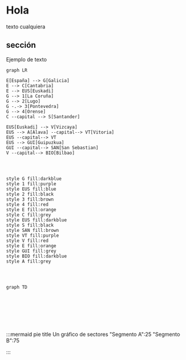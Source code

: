 # Hola
texto cualquiera

## sección
Ejemplo de texto

```mermaid
graph LR

E[España] --> G[Galicia]
E --> C[Cantabria]
E --> EUS[Euskadi]
G --> 1[La Coruña] 
G --> 2[Lugo]
G -.-> 3[Pontevedra] 
G --> 4[Orense] 
C --capital --> S[Santander]

EUS[Euskadi] --> V[Vizcaya]
EUS --> A[Álava] --capital--> VT[Vitoria]
EUS --capital--> VT
EUS --> GUI[Guipuzkua]
GUI --capital--> SAN[San Sebastian]
V --capital--> BIO[Bilbao]




style G fill:darkblue
style 1 fill:purple
style EUS fill:blue
style 2 fill:black
style 3 fill:brown
style 4 fill:red
style E fill:orange
style C fill:grey
style EUS fill:darkblue
style S fill:black
style SAN fill:brown
style VT fill:purple
style V fill:red
style E fill:orange
style GUI fill:grey
style BIO fill:darkblue
style A fill:grey



```

```mermaid

graph TD
 







```

:::mermaid
pie
title Un gráfico de sectores
"Segmento A":25
"Segmento B":75

:::
